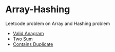 # Array-Hashing
Leetcode problem on Array and Hashing problem
- [Valid Anagram](https://leetcode.com/problems/valid-anagram/) 
- [Two Sum](https://leetcode.com/problems/two-sum/)
- [Contains Duplicate](https://leetcode.com/problems/contains-duplicate/)
